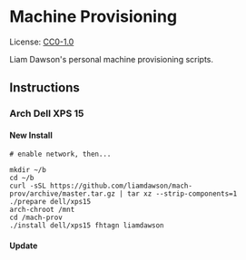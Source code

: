 # Machine Provisioning

License: [CC0-1.0](LICENSE)

Liam Dawson's personal machine provisioning scripts.

## Instructions

### Arch Dell XPS 15

#### New Install

```shell
# enable network, then...

mkdir ~/b
cd ~/b
curl -sSL https://github.com/liamdawson/mach-prov/archive/master.tar.gz | tar xz --strip-components=1
./prepare dell/xps15
arch-chroot /mnt
cd /mach-prov
./install dell/xps15 fhtagn liamdawson
```

#### Update
